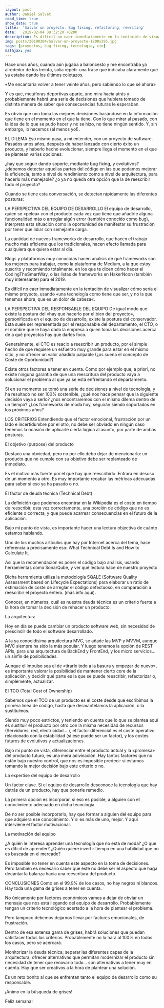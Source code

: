 ```yaml
---
layout: post
author: Daniel Salvat
read_time: true
show_date: true
title:  'Salvar un proyecto: Bug fixing, refactoring, rewriting'
date:   2019-02-04 09:32:20 +0200
description: Es difícil no caer inmediatamente en la tentación de visualizar cómo sería el mismo proyecto, usando «una tecnología como tiene que ser, y no la que tenemos ahora, que es un dolor de cabeza«.
img: posts/20190204/Salvar-un-proyecto-1200x295.jpg
tags: [proyectos, bug fixing, tecnologia, cto]
mathjax: yes
---
```


Hace unos años, cuando aún jugaba a baloncesto y me encontraba ya alrededor de los treinta, solía repetir una frase que indicaba claramente que ya estaba dando los últimos coletazos.

«Me encantaría volver a tener veinte años, pero sabiendo lo que sé ahora»

Y es que, metáforas deportivas aparte, uno mira hacia atrás y probablemente habrá una serie de decisiones que hubiera tomado de distinta manera de saber qué consecuencias futuras le esperaban.

Es obvio que uno toma las mejores decisiones basándose en la información que tiene en el momento en el que la tiene. Con lo que mirar al pasado, con la idea de lo que se pudo hacer y no se hizo, no tiene ningún sentido. Y, sin embargo, lo hacemos (al menos yo!).

EL DILEMA
Eso mismo pasa, a mi entender, con un proyecto de software. Pasados unos años, después de haber lanzado con cierto éxito un producto, y haberlo hecho evolucionar, siempre llega el momento en el que se plantean varias opciones:

¿hay que seguir dando soporte, mediante bug fixing, y evolutivos? ¿debemos detectar aquellas partes del código en las que podamos mejorar la eficiencia, tanto a nivel de rendimiento como a nivel de arquitectura, para hacerlo más manejable? ¿o ya no queda otra opción que la de reescribir todo el proyecto?

Cuando se tiene esta conversación, se detectan rápidamente las diferentes posturas:

LA PERSPECTIVA DEL EQUIPO DE DESARROLLO
El equipo de desarrollo, quien se «pelea» con el producto cada vez que tiene que añadirle alguna funcionalidad más o arreglar algún error (también conocido como bug), interpreta esta situación como la oportunidad de manifestar su frustración por tener que lidiar con semejante carga.

La cantidad de nuevos frameworks de desarrollo, que hacen el trabajo mucho más eficiente que los tradicionales, hacen efecto llamada para cualquiera que quiera estar al día.

Blogs y plataformas muy conocidas hacen análisis de qué frameworks son los mejores para trabajar, como la plataforma de Medium, a la que estoy suscrito y recomiendo totalmente, en los que te dicen cómo hacer el CodingTheSmartWay, o las listas de frameworks en HakerNoon (también muy interesante) para el 2019.

Es difícil no caer inmediatamente en la tentación de visualizar cómo sería el mismo proyecto, usando «una tecnología como tiene que ser, y no la que tenemos ahora, que es un dolor de cabeza«.

LA PERSPECTIVA DEL RESPONSABLE DEL EQUIPO
De igual modo que existe la postura del «hay que hacerlo por el bien del proyecto», personificada en el equipo de desarrollo, existe la postura del conservador. Ésta suele ser representada por el responsable del departamento, el CTO, o el nombre que le haya dado la empresa a quien toma las decisiones acerca de a qué proyectos hay que darles foco.

Generalmente, el CTO es reacio a reescribir un producto, por el simple hecho de que requiere un esfuerzo muy grande para estar en el mismo sitio, y no ofrecer un valor añadido palpable (¿os suena el concepto de Coste de Oportunidad?)

Existe otros factores a tener en cuenta. Como por ejemplo que, a priori, no existe ninguna garantía de que una reescritura del producto vaya a solucionar el problema al que ya se está enfrentando el departamento.

Si en su momento se tomó una serie de decisiones a nivel de tecnología, y ha resultado no ser 100% sostenible, ¿qué nos hace pensar que la siguiente decisión vaya a serlo? ¿nos encontraremos con el mismo dilema dentro de un tiempo? ¿Los frameworks de moda hoy, seguirán siendo soportados en los próximos años?

LOS CRITERIOS
Entendiendo que el factor emocional, frustración por un lado e incertidumbre por el otro, no debe ser obviado en ningún caso tenemos la ocasión de aplicarle cierta lógica al asunto, por parte de ambas posturas.

El objetivo (purpose) del producto

Destaco una obviedad, pero no por ello debo dejar de mencionarlo: un producto que no cumple con su objetivo debe ser replanteado de inmediato.

Es el motivo más fuerte por el que hay que reescribirlo. Entrará en desuso de un momento a otro. Es muy importante recabar las métricas adecuadas para saber si eso ya ha pasado o no.

El factor de deuda técnica (Technical Debt)

La definición que podemos encontrar en la Wikipedia es el coste en tiempo de reescribir, esta vez correctamente, una porción de código que no es eficiente o correcta, y que puede acarrear consecuencias en el futuro de la aplicación.

Bajo mi punto de vista, es importante hacer una lectura objectiva de cuánto estamos hablando.

Uno de los muchos artículos que hay por Internet acerca del tema, hace referencia a precisamente eso: What Technical Debt Is and How to Calculate It.

Así que la recomendación es poner el código bajo análisis, usando herramientas como SonarQube, y ver qué lectura hace de nuestro proyecto.

Dicha herramienta utiliza la metodología SQALE (Software Quality Assessment based on Lifecycle Expectations) para elaborar un ratio de estimación de coste de arreglar el código defectuoso, en comparación a reescribir el proyecto entero. (más info aquí).

Conocer, en números, cuál es nuestra deuda técnica es un criterio fuerte a la hora de tomar la decisión de rehacer un producto.

La arquitectura

Hoy en día se puede cambiar un producto software web, sin necesidad de prescindir de todo el software desarrollado.

A la ya conocidísima arquitectura MVC, se añade las MVP y MVVM, aunque MVC siempre ha sido la más popular. Y luego tenemos la  opción de REST APIs, para una arquitectura de BackEnd y FrontEnd, y los micro servicios… un sinfín de posibilidades.

Aunque el impulso sea el de «tirarlo todo a la basura y empezar de nuevo», es importante valorar la posibilidad de mantener cierto core de la aplicación, y decidir qué parte es la que se puede reescribir, refactorizar o, simplemente, actualizar.

El TCO (Total Cost of Ownership)

Sabemos que el TCO de un producto es el coste desde que escribimos la primera linea de código, hasta que desmantelamos la aplicación, o la sustituímos.

Siendo muy poco estrictos, y teniendo en cuenta que lo que se plantea aquí es sustituir el producto por otro con la misma necesidad de recursos (Servidores, red, electricidad… ), el factor diferencial es el coste operativo relacionado con la estabilidad (si ese puede ser un factor), y los costes futuros de evolutivos y actualizaciones.

Bajo mi punto de vista, diferenciar entre el producto actual y la «promesa» del producto futuro, es una mera adivinación. Hay tantos factores que no están bajo nuestro control, que nos es imposible predecir si estamos tomando la mejor decisión bajo este criterio o no.

La expertise del equipo de desarrollo

Un factor clave. Si el equipo de desarrollo desconoce la tecnología que hay detrás de un producto, hay que ponerle remedio.

La primera opción es incorporar, si eso es posible, a alguien con el conocimiento adecuado en dicha tecnología.

De no ser posible incorporarlo, hay que formar a alguien del equipo para que adquiera ese conocimiento. Y si es más de uno, mejor. Y aquí interviene el factor motivacional.

La motivación del equipo

¿A quién le interesa aprender una tecnología que no está de moda? ¿O que es difícil de aprender? ¿Quién quiere invertir tiempo en una habilidad que no es buscada en el mercado?

Es imposible no tener en cuenta este aspecto en la toma de decisiones. Pero también es necesario saber que éste no debe ser el aspecto que haga decantar la balanza hacia una reescritura del producto.

CONCLUSIONES
Como en el 99,9% de los casos, no hay negros ni blancos. Hay toda una gama de grises a tener en cuenta.

No únicamente por factores económicos vamos a dejar de obviar un mensaje que nos está llegando del equipo de desarrollo. Probablemente tengan un criterio tecnológico acertado a la hora de plantear el problema.

Pero tampoco debemos dejarnos llevar por factores emocionales, de frustración.

Dentro de esa extensa gama de grises, habrá soluciones que puedan satisfacer todos los criterios. Probablemente no lo hará al 100% en todos los casos, pero se acercará.

Monitorizar la deuda técnica; separar las diferentes capas de la arquitectura; ofrecer alternativas que permitan modernizar el producto sin necesidad de tener que renovarlo todo… son alternativas a tener muy en cuenta. Hay que ser creativos a la hora de plantear una solución.

Es un reto bonito al que se enfrentan tanto el equipo de desarrollo como su responsable.

¡Ánimo en la búsqueda de grises!

Feliz semana!